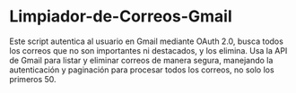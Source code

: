 # Limpiador-de-Correos-Gmail
Este script autentica al usuario en Gmail mediante OAuth 2.0, busca todos los correos que no son importantes ni destacados, y los elimina. Usa la API de Gmail para listar y eliminar correos de manera segura, manejando la autenticación y paginación para procesar todos los correos, no solo los primeros 50.

